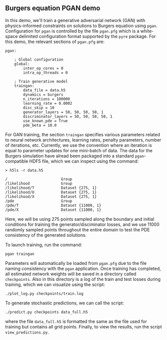 ## Burgers equation PGAN demo

In this demo, we'll train a generative adversarial network (GAN) with physics-informed constraints on solutions to Burgers equation using `pgan`. Configuration for `pgan` is controlled by the file `pgan.pfg` which is a white-space delimited configuration format supported by the `pyre` package.  For this demo, the relevant sections of `pgan.pfg` are:
```
pgan:

    ; Global configuration
    global:
        inter_op_cores = 0
        intra_op_threads = 0

    ; Train generative model
    traingan:
        data_file = data.h5
        dynamics = burgers
        n_iterations = 100000
        learning_rate = 0.0002
        disc_skip = 10
        generator_layers = 50, 50, 50, 50, 1
        discriminator_layers = 50, 50, 50, 50, 1
        use_known_pde = True
        pde_beta = 10.0
```
For GAN training, the section `traingan` specifies various parameters related to neural network architectures, learning rates, penalty parameters, number of iterations, etc. Currently, we use the convention where an iteration is equal to parameter updates for one mini-batch of data. The data for the Burgers simulation have alread been packaged into a standard `pgan`-compatible HDF5 file, which we can inspect using the command:
```
> h5ls -r data.h5

/                        Group
/likelihood              Group
/likelihood/T            Dataset {275, 1}
/likelihood/U            Dataset {275, 1}
/likelihood/X            Dataset {275, 1}
/pde                     Group
/pde/T                   Dataset {11000, 1}
/pde/X                   Dataset {11000, 1}
```
Here, we will be using 275 points sampled along the boundary and initial conditions for training the generator/disciminator losses, and we use 11000 randomly sampled points throughout the entire domain to test the PDE consistency of the generated solutions.

To launch training, run the command:
```
pgan traingan
```
Parameters will automatically be loaded from `pgan.pfg` due to the file naming consistency with the `pgan` application. Once training has completed, all estimated network weights will be saved in a directory called `checkpoints`. Also in this directory is a log of the train and test losses during training, which we can visualize using the script:
```
./plot_log.py checkpoints/train.log
```
To generate stochastic predictions, we can call the script:
```
./predict.py checkpoints data_full.h5
```
where the file `data_full.h5` is formatted the same as the file used for training but contains all grid points. Finally, to view the results, run the script `view_predictions.py`.

